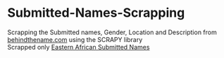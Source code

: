 # Submitted-Names-Scrapping
Scrapping the Submitted names, Gender, Location and Description from <a href="https://www.behindthename.com">behindthename.com</a> using the SCRAPY library <br />
Scrapped only <a href="https://www.behindthename.com/submit/names/usage/eastern-african">Eastern African Submitted Names</a>
